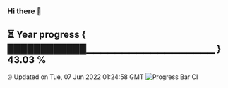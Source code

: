 ### Hi there 👋
⏳ Year progress { ████████████▁▁▁▁▁▁▁▁▁▁▁▁▁▁▁▁▁▁ } 43.03 %
---
⏰ Updated on Tue, 07 Jun 2022 01:24:58 GMT
![Progress Bar CI](https://github.com/liununu/liununu/workflows/Progress%20Bar%20CI/badge.svg)
